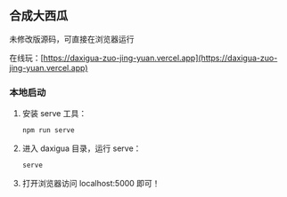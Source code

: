 ## 合成大西瓜

未修改版源码，可直接在浏览器运行

在线玩：[https://daxigua-zuo-jing-yuan.vercel.app](https://daxigua-zuo-jing-yuan.vercel.app)


### 本地启动

1. 安装 serve 工具：

    ```bash
    npm run serve
    ```

2. 进入 daxigua 目录，运行 serve：

    ```bash
    serve
    ```
   
3. 打开浏览器访问 localhost:5000 即可！
